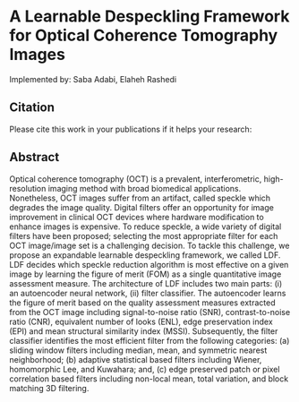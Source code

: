 # A Learnable Despeckling Framework for Optical Coherence Tomography Images

Implemented by: Saba Adabi, Elaheh Rashedi

## Citation

Please cite this work in your publications if it helps your research:

## Abstract

Optical coherence tomography (OCT) is a prevalent, interferometric, high-resolution imaging method with broad biomedical applications. Nonetheless, OCT images suffer from an artifact, called speckle which degrades the image quality. Digital filters offer an opportunity for image improvement in clinical OCT devices where hardware modification to enhance images is expensive. To reduce speckle, a wide variety of digital filters have been proposed; selecting the most appropriate filter for each OCT image/image set is a challenging decision. To tackle this challenge, we propose an expandable learnable despeckling framework, we called LDF. LDF decides which speckle reduction algorithm is most effective on a given image by learning the figure of merit (FOM) as a single quantitative image assessment measure. The architecture of LDF includes two main parts: (i) an autoencoder neural network, (ii) filter classifier. The autoencoder learns the figure of merit based on the quality assessment measures extracted from the OCT image including signal-to-noise ratio (SNR), contrast-to-noise ratio (CNR), equivalent number of looks (ENL), edge preservation index (EPI) and mean structural similarity index (MSSI). Subsequently, the filter classifier identifies the most efficient filter from the following categories: (a) sliding window filters including median, mean, and symmetric nearest neighborhood; (b) adaptive statistical based filters including Wiener, homomorphic Lee, and Kuwahara; and, (c) edge preserved patch or pixel correlation based filters including non-local mean, total variation, and block matching 3D filtering.

